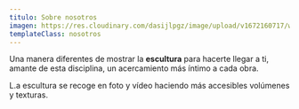 ```yaml
---
titulo: Sobre nosotros
imagen: https://res.cloudinary.com/dasijlpgz/image/upload/v1672160717/web/nosotros.jpg
templateClass: nosotros
---
```

Una manera diferentes de mostrar la **escultura** para hacerte llegar a ti, amante de esta disciplina, un acercamiento más íntimo a cada obra.

L.a escultura se recoge en foto y vídeo haciendo más accesibles volúmenes y texturas.
